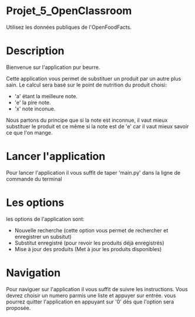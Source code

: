 # Projet_5_OpenClassroom
Utilisez les données publiques de l'OpenFoodFacts.

# Description
Bienvenue sur l'application pur beurre.

Cette application vous permet de substituer un produit par un autre plus sain.
Le calcul sera basé sur le point de nutrition du produit choisi:
- 'a' étant la meilleure note.
- 'e' la pire note.
- 'x' note inconue.

Nous partons du principe que si la note est inconnue, il vaut mieux substituer le produit et ce même si la note est de 'e' car il vaut mieux savoir ce que l'on mange.

# Lancer l'application

Pour lancer l'application il vous suffit de taper 'main.py' dans la ligne de commande du terminal

# Les options

les options de l'application sont:

- Nouvelle recherche (cette option vous permet de rechercher et enregistrer un subsitut)
- Substitut enregistré (pour revoir les produits déjà enregistrés)
- Mise à jour des produits (Met à jour les produits disponibles)

# Navigation

Pour naviguer sur l'application il vous suffit de suivre les instructions.
Vous devrez choisir un numero parmis une liste et appuyer sur entrée.
vous pourrez quitter l'application en appuyant sur '0' dès que l'option sera proposée.

